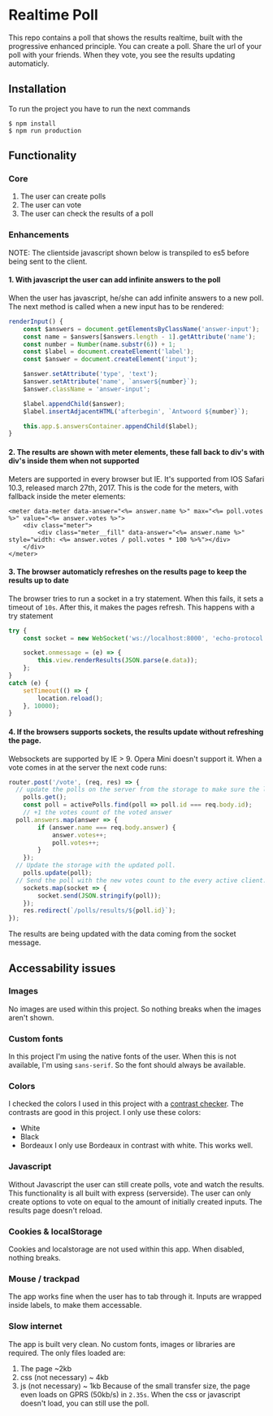 # Realtime Poll
This repo contains a poll that shows the results realtime, built with the progressive enhanced principle. You can create a poll. Share the url of your poll with your friends. When they vote, you see the results updating automaticly.

## Installation
To run the project you have to run the next commands
```
$ npm install
$ npm run production
```

## Functionality
### Core
1. The user can create polls
2. The user can vote
3. The user can check the results of a poll

### Enhancements
NOTE: The clientside javascript shown below is transpiled to es5 before being sent to the client.

#### 1. With javascript the user can add infinite answers to the poll

When the user has javascript, he/she can add infinite answers to a new poll. The next method is called when a new input has to be rendered:
```js
renderInput() {
	const $answers = document.getElementsByClassName('answer-input');
	const name = $answers[$answers.length - 1].getAttribute('name');
	const number = Number(name.substr(6)) + 1;
	const $label = document.createElement('label');
	const $answer = document.createElement('input');

	$answer.setAttribute('type', 'text');
	$answer.setAttribute('name', `answer${number}`);
	$answer.className = 'answer-input';

	$label.appendChild($answer);
	$label.insertAdjacentHTML('afterbegin', `Antwoord ${number}`);

	this.app.$.answersContainer.appendChild($label);
}
```


#### 2. The results are shown with meter elements, these fall back to div's with div's inside them when not supported

Meters are supported in every browser but IE. It's supported from IOS Safari 10.3, released march 27th, 2017. This is the code for the meters, with fallback inside the meter elements:
```ejs
<meter data-meter data-answer="<%= answer.name %>" max="<%= poll.votes %>" value="<%= answer.votes %>">
	<div class="meter">
		<div class="meter__fill" data-answer="<%= answer.name %>" style="width: <%= answer.votes / poll.votes * 100 %>%"></div>
	</div>
</meter>
```


#### 3. The browser automaticly refreshes on the results page to keep the results up to date

The browser tries to run a socket in a try statement. When this fails, it sets a timeout of `10s`. After this, it makes the pages refresh. This happens with a try statement
```js
try {
	const socket = new WebSocket('ws://localhost:8000', 'echo-protocol');

	socket.onmessage = (e) => {
		this.view.renderResults(JSON.parse(e.data));
	};
}
catch (e) {
	setTimeout(() => {
		location.reload();
	}, 10000);
}
```

#### 4. If the browsers supports sockets, the results update without refreshing the page.

Websockets are supported by IE > 9. Opera Mini doesn't support it. When a vote comes in at the server the next code runs:
```js
router.post('/vote', (req, res) => {
  // update the polls on the server from the storage to make sure the latest results will be sent back to the clients.
	polls.get(); 
	const poll = activePolls.find(poll => poll.id === req.body.id);
	// +1 the votes count of the voted answer
  poll.answers.map(answer => {
		if (answer.name === req.body.answer) {
			answer.votes++;
			poll.votes++;
		}
	});
  // Update the storage with the updated poll.
	polls.update(poll);
  // Send the poll with the new votes count to the every active client.
	sockets.map(socket => {
		socket.send(JSON.stringify(poll));
	});
	res.redirect(`/polls/results/${poll.id}`);
});
```
The results are being updated with the data coming from the socket message.

## Accessability issues
### Images
No images are used within this project. So nothing breaks when the images aren't shown.

### Custom fonts
In this project I'm using the native fonts of the user. When this is not available, I'm using `sans-serif`. So the font should always be available.

### Colors
I checked the colors I used in this project with a [contrast checker](http://webaim.org/resources/contrastchecker/). The contrasts are good in this project. I only use these colors:
* White
* Black
* Bordeaux
I only use Bordeaux in contrast with white. This works well.

### Javascript
Without Javascript the user can still create polls, vote and watch the results. This functionality is all built with express (serverside). The user can only create options to vote on equal to the amount of initially created inputs. The results page doesn't reload.

### Cookies & localStorage
Cookies and localstorage are not used within this app. When disabled, nothing breaks.

### Mouse / trackpad
The app works fine when the user has to tab through it. Inputs are wrapped inside labels, to make them accessable.

### Slow internet
The app is built very clean. No custom fonts, images or libraries are required. The only files loaded are:
1. The page ~2kb
2. css (not necessary) ~ 4kb
3. js (not necessary) ~ 1kb
Because of the small transfer size, the page even loads on GPRS (50kb/s) in `2.35s`. When the css or javascript doesn't load, you can still use the poll.
